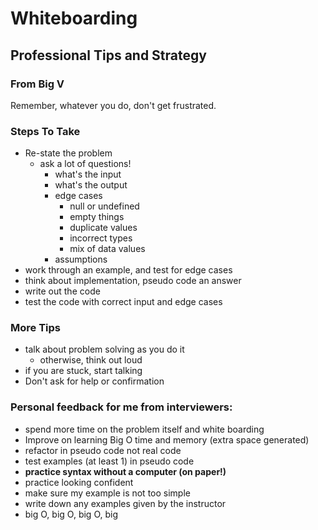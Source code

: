 # Whiteboarding
## Professional Tips and Strategy
### From Big V

Remember, whatever you do, don't get frustrated.

### Steps To Take
- Re-state the problem
  - ask a lot of questions!
    - what's the input
    - what's the output
    - edge cases
      - null or undefined
      - empty things
      - duplicate values
      - incorrect types
      - mix of data values
    - assumptions
- work through an example, and test for edge cases
- think about implementation, pseudo code an answer
- write out the code
- test the code with correct input and edge cases

### More Tips
- talk about problem solving as you do it
  - otherwise, think out loud
- if you are stuck, start talking 
- Don't ask for help or confirmation

### Personal feedback for me from interviewers:
- spend more time on the problem itself and white boarding
- Improve on learning Big O time and memory (extra space generated)
- refactor in pseudo code not real code
- test examples (at least 1) in pseudo code
- **practice syntax without a computer (on paper!)**
- practice looking confident
- make sure my example is not too simple
- write down any examples given by the instructor
- big O, big O, big O, big 